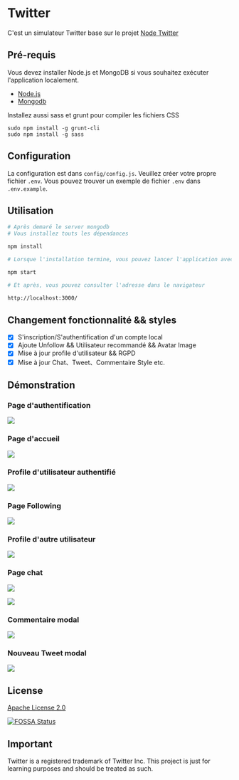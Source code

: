 # Twitter
C'est un simulateur Twitter base sur le projet [Node Twitter](https://github.com/vinitkumar/node-twitter)

## Pré-requis
Vous devez installer Node.js et MongoDB si vous souhaitez exécuter l'application localement.

- [Node.js](http://nodejs.org)
- [Mongodb](http://docs.mongodb.org/manual/installation/)

Installez aussi sass et grunt pour compiler les fichiers CSS
```
sudo npm install -g grunt-cli
sudo npm install -g sass
```
## Configuration
La configuration est dans `config/config.js`.
Veuillez créer votre propre fichier `.env`. 
Vous pouvez trouver un exemple de fichier `.env` dans` .env.example`.

## Utilisation

```sh
# Après demaré le server mongodb
# Vous installez touts les dépendances

npm install

# Lorsque l'installation termine, vous pouvez lancer l'application avec la commande suivante.

npm start

# Et après, vous pouvez consulter l'adresse dans le navigateur 

http://localhost:3000/
```

## Changement fonctionnalité && styles
* [x] S'inscription/S'authentification d'un compte local
* [x] Ajoute Unfollow && Utilisateur recommandé && Avatar Image 
* [x] Mise à jour profile d'utilisateur && RGPD
* [x] Mise à jour Chat、Tweet、Commentaire Style etc.

## Démonstration
### Page d'authentification
![](https://i.imgur.com/KksQ7qj.jpg)

### Page d'accueil
![](https://i.imgur.com/PqzOu0s.jpg)

### Profile d'utilisateur authentifié
![](https://i.imgur.com/fS9kmbK.jpg)

### Page Following
![](https://i.imgur.com/lc1AOHF.jpg)

### Profile d'autre utilisateur
![](https://i.imgur.com/Prjhx6V.jpg)

### Page chat
![](https://i.imgur.com/ZL7MMid.jpg)

![](https://i.imgur.com/D0tmyhx.jpg)

### Commentaire modal
![](https://i.imgur.com/OhpdyuU.jpg)

### Nouveau Tweet modal
![](https://i.imgur.com/mtQfJcI.jpg)

## License
[Apache License 2.0](https://github.com/vinitkumar/node-twitter/blob/master/License)


[![FOSSA Status](https://app.fossa.io/api/projects/git%2Bgithub.com%2Fvinitkumar%2Fnode-twitter.svg?type=large)](https://app.fossa.io/projects/git%2Bgithub.com%2Fvinitkumar%2Fnode-twitter?ref=badge_large)

## Important

Twitter is a registered trademark of Twitter Inc. This project is just for learning purposes and should be treated as such.
